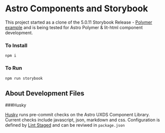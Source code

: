 # Astro Components and Storybook

This project started as a clone of the 5.0.11 Storybook Release - [Polymer example](https://storybooks-polymer.netlify.com/) and is being tested for Astro Polymer & lit-html component development.

### To Install

`npm i`

### To Run

`npm run storybook`

## About Development Files

###Husky

[Husky](https://github.com/typicode/husky) runs pre-commit checks on the Astro UXDS Component Library. Current checks include javascript, json, markdown and css. Configuration is defined by [Lint Staged](https://github.com/okonet/lint-staged) and can be reviwed in `package.json`
